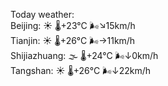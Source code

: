 Today weather:  
Beijing: ☀️ 🌡️+23°C 🌬️↘15km/h  
Tianjin: ☀️ 🌡️+26°C 🌬️→11km/h  
Shijiazhuang: 🌫  🌡️+24°C 🌬️↓0km/h  
Tangshan: ☀️ 🌡️+26°C 🌬️↓22km/h  
